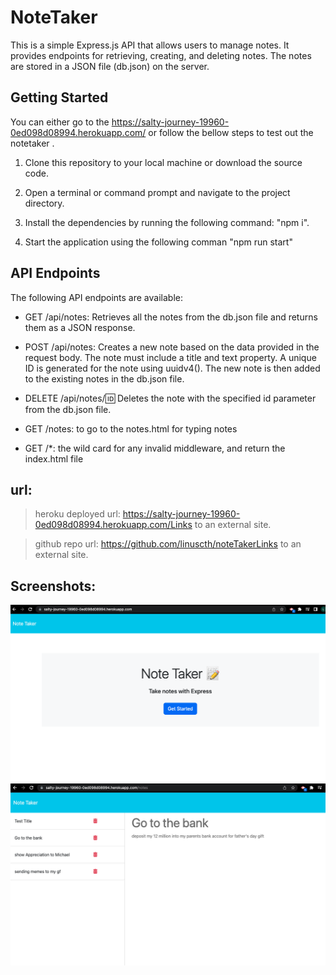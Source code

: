 # NoteTaker

This is a simple Express.js API that allows users to manage notes. It provides endpoints for retrieving, creating, and deleting notes. The notes are stored in a JSON file (db.json) on the server.

## Getting Started
You can either go to the https://salty-journey-19960-0ed098d08994.herokuapp.com/
or follow the bellow steps to test out the notetaker . 

1. Clone this repository to your local machine or download the source code.

2. Open a terminal or command prompt and navigate to the project directory.

3. Install the dependencies by running the following command: "npm i".

4. Start the application using the following comman "npm run start"



## API Endpoints

 The following API endpoints are available:

- GET /api/notes: Retrieves all the notes from the db.json file and returns them as a JSON response.

- POST /api/notes: Creates a new note based on the data provided in the request body. The note must include a title and text property. A unique ID is generated for the note using uuidv4(). The new note is then added to the existing notes in the db.json file.

- DELETE /api/notes/:id: Deletes the note with the specified id parameter from the db.json file.

- GET /notes: to go to the notes.html for typing notes
- GET /*: the wild card for any invalid middleware, and return the index.html file


## url:
> heroku deployed url: https://salty-journey-19960-0ed098d08994.herokuapp.com/Links to an external site.

> github repo url: https://github.com/linuscth/noteTakerLinks to an external site.

## Screenshots:
![screenshot1 for the application](./public/assets/Screen%20Shot%202023-06-18%20at%206.44.29%20PM.png)
![screenshot2 for the application](./public/assets/Screen%20Shot%202023-06-18%20at%206.45.25%20PM.png)
